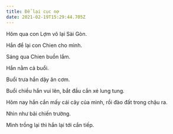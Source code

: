 ```yaml
---
title: Để lại cục nợ
date: 2021-02-19T15:29:44.705Z
---
```


Hôm qua con Lợm vô lại Sài Gòn.

Hắn để lại con Chien cho mình.

Sáng qua Chien buồn lắm.

Hắn nằm cả buổi.

Buổi trưa hắn dậy ăn cơm.

Buổi chiều hắn vui lên, bắt đầu cắn xé lung tung.

Hôm nay hắn cắn mấy cái cây của mình, rồi đào đất trong chậu ra.

Nhìn như bãi chiến trường.

Mình trồng lại thì hắn lại tới cắn tiếp.
